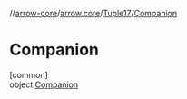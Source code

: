 //[arrow-core](../../../../index.md)/[arrow.core](../../index.md)/[Tuple17](../index.md)/[Companion](index.md)

# Companion

[common]\
object [Companion](index.md)
